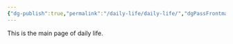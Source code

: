 ```yaml
---
{"dg-publish":true,"permalink":"/daily-life/daily-life/","dgPassFrontmatter":true}
---
```


This is the main page of daily life.